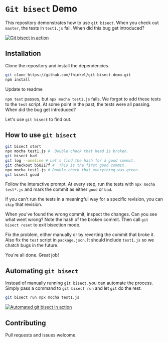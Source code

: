 # `Git bisect` Demo

This repository demonstrates how to use `git bisect`.
When you check out `master`, the tests in `test1.js` fail.
When did this bug get introduced?

[![Git bisect in action](https://i.imgur.com/LgvSeV6.png)](https://youtu.be/dfDBNcYRKcE 'manual git bisect')

## Installation

Clone the repository and install the dependencies.

```bash
git clone https://github.com/fhinkel/git-bisect-demo.git
npm install
```

Update to readme

`npm test` passes, but `npx mocha test1.js` fails. We forgot to
add these tests to the `test` script. At some point in the
past, the tests were all passing. When did the bug get introduced?

Let's use `git bisect` to find out.

## How to use `git bisect`

```bash
git bisect start
npx mocha test1.js #  Double check that head is broken.
git bisect bad
git log --oneline # Let's find the hash for a good commit.
git checkout b58217f #  This is the first good commit.
npx mocha test1.js # Double check that everything was green.
git bisect good
```

Follow the interactive prompt. At every step, run the tests with `npx mocha test*.js` and mark the commit as either `good` or `bad`.

If you can't run the tests in a meaningful way for a specific revision, you can `skip` that revision.

When you've found the wrong commit, inspect the changes. Can you
see what went wrong? Note the hash of the broken commit. Then
call `git bisect reset` to exit bisection mode.

Fix the problem, either manually or by reverting the commit that broke it.
Also fix the `test` script in `package.json`. It should include `test1.js`
so we chatch bugs in the future.

You're all done. Great job!

## Automating `git bisect`

Instead of manually running `git bisect`, you can automate the process. Simply
pass a command to `git bisect run` and let `git` do the rest.

```bash
git bisect run npx mocha test1.js
```

[![Automated git bisect in action](https://i.imgur.com/WtVUh12.png)](https://www.youtube.com/watch?v=pFavI1XgxYs 'automate git bisect')

## Contributing

Pull requests and issues welcome.
